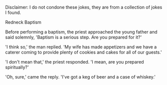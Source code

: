 Disclaimer: I do not condone these jokes, they are from a collection of jokes I found.

Redneck Baptism

Before performing a baptism, the priest approached the young father and said solemnly, 'Baptism is a serious step. Are you prepared for it?'

'I think so,' the man replied. 'My wife has made appetizers and we have a caterer coming to provide plenty of cookies and cakes for all of our guests.'

'I don't mean that,' the priest responded. 'I mean, are you prepared spiritually?'

'Oh, sure,' came the reply. 'I've got a keg of beer and a case of whiskey.'

